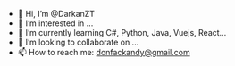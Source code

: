 - 👋 Hi, I’m @DarkanZT
- 👀 I’m interested in ...
- 🌱 I’m currently learning C#, Python, Java, Vuejs, React...
- 💞️ I’m looking to collaborate on ...
- 📫 How to reach me: donfackandy@gmail.com

<!---
DarkanZT/DarkanZT is a ✨ special ✨ repository because its `README.md` (this file) appears on your GitHub profile.
You can click the Preview link to take a look at your changes.
--->
